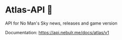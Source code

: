 # Atlas-API 🌌
API for No Man's Sky news, releases and game version

Documentation: https://api.nebulr.me/docs/atlas/v1
